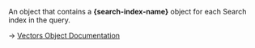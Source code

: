 An object that contains a **{search-index-name}** object for each Search index in the query.

→ [Vectors Object Documentation](https://docs.couchbase.com/server/current/search/search-request-params.html#vectors)
